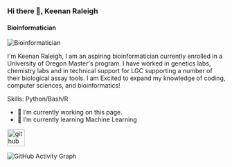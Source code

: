 ### Hi there 👋, Keenan Raleigh
#### Bioinformatician
![Bioinformatician](https://arturssmirnovs.github.io/github-profile-readme-generator/images/banner.png)

I'm Keenan Raleigh, I am an aspiring bioinformatician currently enrolled in a University of Oregon Master's program. I have worked in genetics labs, chemistry labs and in technical support for LGC supporting a number of their biological assay tools. I am Excited to expand my knowledge of coding, computer sciences, and bioinformatics!

Skills: Python/Bash/R

- 🔭 I’m currently working on this page. 
- 🌱 I’m currently learning Machine Learning 


[<img src='https://cdn.jsdelivr.net/npm/simple-icons@3.0.1/icons/github.svg' alt='github' height='40'>](https://github.com/Basic-Wizard)  

![GitHub Activity Graph](https://activity-graph.herokuapp.com/graph?username=Basic-Wizard)  

